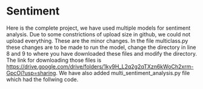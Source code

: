 # Sentiment
Here is the complete project, we have used multiple models for sentiment analysis. Due to some constrictions of upload size in github, we could not upload everything. These are the minor changes. In the file multiclass.py these changes are to be made to run the model, change the directory in line 8 and 9 to where you have downloaded these files and modify the directory. 
The link for downloading those files is https://drive.google.com/drive/folders/1ky9H_L2q2g2qTXzn6kWoCh2xrm-GpcOj?usp=sharing.
We have also added multi_sentiment_analysis.py file which had the follwing code.
